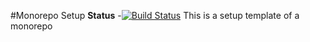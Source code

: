 #Monorepo Setup 
**Status** -[![Build Status](https://travis-ci.com/ManyJohn/monorepoSetup.svg?token=iBs1VuHzjnBNZt6tQnx2&branch=master)](https://travis-ci.com/ManyJohn/monorepoSetup)
This is a setup template of a monorepo